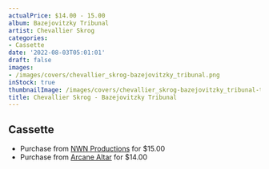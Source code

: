 ```yaml
---
actualPrice: $14.00 - 15.00
album: Bazejovitzky Tribunal
artist: Chevallier Skrog
categories:
- Cassette
date: '2022-08-03T05:01:01'
draft: false
images:
- /images/covers/chevallier_skrog-bazejovitzky_tribunal.png
inStock: true
thumbnailImage: /images/covers/chevallier_skrog-bazejovitzky_tribunal-thumb.png
title: Chevallier Skrog - Bazejovitzky Tribunal
---
```


## Cassette
* Purchase from [NWN Productions](http://shop.nwnprod.com/index.php?route=product/product&path=73&product_id=25775&sort=pd.name&order=ASC) for $15.00
* Purchase from [Arcane Altar](https://arcanealtar.bigcartel.com/product/chevallier-skrog-bazejovitzky-tribunal-tape) for $14.00
